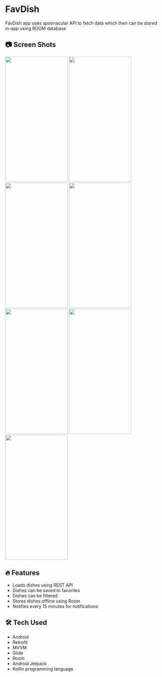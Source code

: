 # FavDish
FavDish app uses spoonacular API to fetch data which then can be stored in-app using ROOM database

## 📷 Screen Shots
<img src="https://user-images.githubusercontent.com/94643962/147388146-99097af3-1634-4d67-8d48-ff7cec9b30a7.jpg" width="200" height="400" /> <img src="https://user-images.githubusercontent.com/94643962/147388188-e473b386-088d-466c-8afc-fb0316c192cb.jpg" width="200" height="400" /> <img src="https://user-images.githubusercontent.com/94643962/147388164-cab27402-36fa-431f-81b7-4b4566a1b163.jpg" width="200" height="400" /> <img src="https://user-images.githubusercontent.com/94643962/147388228-41f8dde2-8e05-4186-837d-475ed0810631.jpg" width="200" height="400" /> <img src="https://user-images.githubusercontent.com/94643962/147388258-cd946815-c66e-44a9-be86-1f29ad3bd065.jpg" width="200" height="400" /> <img src="https://user-images.githubusercontent.com/94643962/147388264-5ecbf539-9a95-4cd9-9b87-1e0dc60a42a0.jpg" width="200" height="400" /> <img src="https://user-images.githubusercontent.com/94643962/147388277-a56555b0-37fa-433d-acc5-08b9261828a6.jpg" width="200" height="400" />

## 🔥 Features
 - Loads dishes using REST API 
 - Dishes can be saved to facorites
 - Dishes can be filtered
 - Stores dishes offline using Room
 - Notifies every 15 minutes for notifications
 
## 🛠 Tech Used
 - Android
 - Retrofit
 - MVVM
 - Glide
 - Room
 - Android Jetpack
 - Kotlin programming language 
